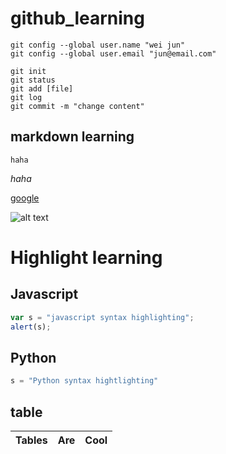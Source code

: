 # github_learning
    git config --global user.name "wei jun"
    git config --global user.email "jun@email.com"

    git init
    git status
    git add [file]
    git log
    git commit -m "change content"
    
## markdown learning
    haha

*haha*


[google](https://www.google.com.tw/ "GOOGLE LINK")

![alt text](https://i.ytimg.com/vi/YCaGYUIfdy4/maxresdefault.jpg "picture by google")


# Highlight learning

## Javascript
```javascript 
var s = "javascript syntax highlighting";
alert(s);
```
## Python
```python
s = "Python syntax hightlighting"
```
## table
|Tables|Are|Cool|
|---|---|---|
